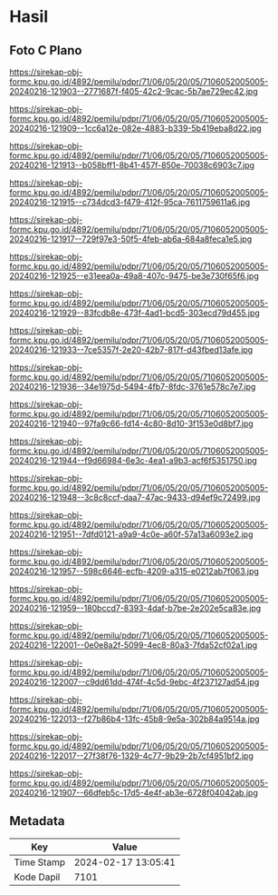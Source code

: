 # Hasil

## Foto C Plano

https://sirekap-obj-formc.kpu.go.id/4892/pemilu/pdpr/71/06/05/20/05/7106052005005-20240216-121903--2771687f-f405-42c2-9cac-5b7ae729ec42.jpg

https://sirekap-obj-formc.kpu.go.id/4892/pemilu/pdpr/71/06/05/20/05/7106052005005-20240216-121909--1cc6a12e-082e-4883-b339-5b419eba8d22.jpg

https://sirekap-obj-formc.kpu.go.id/4892/pemilu/pdpr/71/06/05/20/05/7106052005005-20240216-121913--b058bff1-8b41-457f-850e-70038c6903c7.jpg

https://sirekap-obj-formc.kpu.go.id/4892/pemilu/pdpr/71/06/05/20/05/7106052005005-20240216-121915--c734dcd3-f479-412f-95ca-7611759611a6.jpg

https://sirekap-obj-formc.kpu.go.id/4892/pemilu/pdpr/71/06/05/20/05/7106052005005-20240216-121917--729f97e3-50f5-4feb-ab6a-684a8feca1e5.jpg

https://sirekap-obj-formc.kpu.go.id/4892/pemilu/pdpr/71/06/05/20/05/7106052005005-20240216-121925--e31eea0a-49a8-407c-9475-be3e730f65f6.jpg

https://sirekap-obj-formc.kpu.go.id/4892/pemilu/pdpr/71/06/05/20/05/7106052005005-20240216-121929--83fcdb8e-473f-4ad1-bcd5-303ecd79d455.jpg

https://sirekap-obj-formc.kpu.go.id/4892/pemilu/pdpr/71/06/05/20/05/7106052005005-20240216-121933--7ce5357f-2e20-42b7-817f-d43fbed13afe.jpg

https://sirekap-obj-formc.kpu.go.id/4892/pemilu/pdpr/71/06/05/20/05/7106052005005-20240216-121936--34e1975d-5494-4fb7-8fdc-3761e578c7e7.jpg

https://sirekap-obj-formc.kpu.go.id/4892/pemilu/pdpr/71/06/05/20/05/7106052005005-20240216-121940--97fa9c66-fd14-4c80-8d10-3f153e0d8bf7.jpg

https://sirekap-obj-formc.kpu.go.id/4892/pemilu/pdpr/71/06/05/20/05/7106052005005-20240216-121944--f9d66984-6e3c-4ea1-a9b3-acf6f5351750.jpg

https://sirekap-obj-formc.kpu.go.id/4892/pemilu/pdpr/71/06/05/20/05/7106052005005-20240216-121948--3c8c8ccf-daa7-47ac-9433-d94ef9c72499.jpg

https://sirekap-obj-formc.kpu.go.id/4892/pemilu/pdpr/71/06/05/20/05/7106052005005-20240216-121951--7dfd0121-a9a9-4c0e-a60f-57a13a6093e2.jpg

https://sirekap-obj-formc.kpu.go.id/4892/pemilu/pdpr/71/06/05/20/05/7106052005005-20240216-121957--598c6646-ecfb-4209-a315-e0212ab7f063.jpg

https://sirekap-obj-formc.kpu.go.id/4892/pemilu/pdpr/71/06/05/20/05/7106052005005-20240216-121959--180bccd7-8393-4daf-b7be-2e202e5ca83e.jpg

https://sirekap-obj-formc.kpu.go.id/4892/pemilu/pdpr/71/06/05/20/05/7106052005005-20240216-122001--0e0e8a2f-5099-4ec8-80a3-7fda52cf02a1.jpg

https://sirekap-obj-formc.kpu.go.id/4892/pemilu/pdpr/71/06/05/20/05/7106052005005-20240216-122007--c9dd61dd-474f-4c5d-9ebc-4f237127ad54.jpg

https://sirekap-obj-formc.kpu.go.id/4892/pemilu/pdpr/71/06/05/20/05/7106052005005-20240216-122013--f27b86b4-13fc-45b8-9e5a-302b84a9514a.jpg

https://sirekap-obj-formc.kpu.go.id/4892/pemilu/pdpr/71/06/05/20/05/7106052005005-20240216-122017--27f38f76-1329-4c77-9b29-2b7cf4951bf2.jpg

https://sirekap-obj-formc.kpu.go.id/4892/pemilu/pdpr/71/06/05/20/05/7106052005005-20240216-121907--66dfeb5c-17d5-4e4f-ab3e-6728f04042ab.jpg


## Metadata

| Key        | Value               |
| ---------- | ------------------- |
| Time Stamp | 2024-02-17 13:05:41 |
| Kode Dapil | 7101                |



